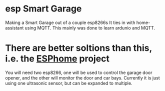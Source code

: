 # esp Smart Garage
Making a Smart Garage out of a couple esp8266s
It ties in with home-assistant using MQTT.
This mainly was done to learn ardunio and MQTT.

# There are better soltions than this, i.e. the [ESPhome](https://esphome.io) project

You will need two esp8266, one will be used to control the garage door opener, and the other will monitor the door and car bays.
Currently it is just using one ultrasonic sensor, but can be expanded to multiple. 
